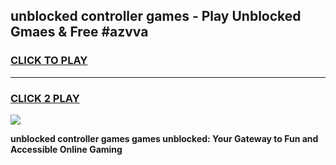 
## unblocked controller games - Play Unblocked Gmaes & Free #azvva
<h3>
<a href="https://news.freeplayer.one?title=unblocked_controller_games&ref=03M">CLICK TO PLAY</a></h3>
<hr>

<h3>
<a href="https://news.freeplayer.one?title=unblocked_controller_games&ref=03M">CLICK 2 PLAY</a>
  
</h3>

<a href="https://news.freeplayer.one?title=unblocked_controller_games&ref=03M"><img src="https://clearcache.store/games.png"></a>


**unblocked controller games games unblocked: Your Gateway to Fun and Accessible Online Gaming**

